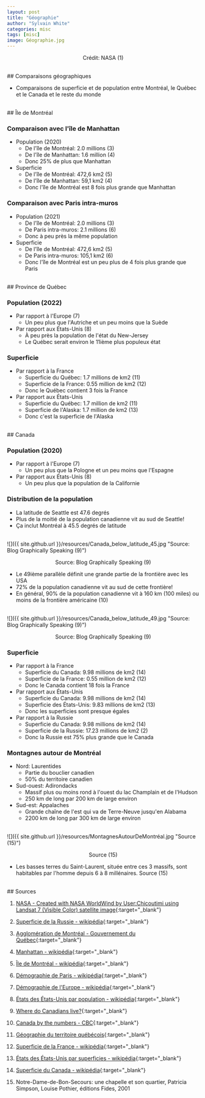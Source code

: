 ```yaml
---
layout: post
title: "Géographie"
author: "Sylvain White"
categories: misc
tags: [misc]
image: Géographie.jpg
---
```

<p style="text-align: center;">Crédit: NASA (1)</p>

<br/>
## Comparaisons géographiques

* Comparaisons de superficie et de population entre Montréal, le Québec et le Canada et le reste du monde
     
<br/> 
## Île de Montréal

### Comparaison avec l'île de Manhattan
* Population (2020)
    * De l'île de Montréal: 2.0 millions (3) 
    * De l'île de Manhattan: 1.6 million (4)
    * Donc 25% de plus que Manhattan
* Superficie
    * De l'île de Montréal: 472,6 km2 (5) 
    * De l'île de Manhattan: 59,1 km2 (4)
    * Donc l'île de Montréal est 8 fois plus grande que Manhattan  

### Comparaison avec Paris intra-muros
* Population (2021)
    * De l'île de Montréal: 2.0 millions (3) 
    * De Paris intra-muros: 2.1 millions (6)
    * Donc à peu près la même population
* Superficie
    * De l'île de Montréal: 472,6 km2 (5) 
    * De Paris intra-muros: 105,1 km2 (6)
    * Donc l'île de Montréal est un peu plus de 4 fois plus grande que Paris

<br/>
## Province de Québec

### Population (2022)
* Par rapport à l'Europe (7)
    * Un peu plus que l'Autriche et un peu moins que la Suède
* Par rapport aux États-Unis (8)
    * À peu près la population de l'état du New-Jersey
    * Le Québec serait environ le 11ième plus populeux état

### Superficie
* Par rapport à la France
    * Superficie du Québec: 1.7 millions de km2 (11) 
    * Superficie de la France: 0.55 million de km2 (12)
    * Donc le Québec contient 3 fois la France
* Par rapport aux États-Unis
    * Superficie du Québec: 1.7 million de km2 (11) 
    * Superficie de l'Alaska: 1.7 million de km2 (13)
    * Donc c'est la superficie de l'Alaska

<br/>
## Canada

### Population (2020)
* Par rapport à l'Europe (7)
    * Un peu plus que la Pologne et un peu moins que l'Espagne
* Par rapport aux États-Unis (8)
    * Un peu plus que la population de la Californie

### Distribution de la population

* La latitude de Seattle est 47.6 degrés
* Plus de la moitié de la population canadienne vit au sud de Seattle!
* Ça inclut Montréal à 45.5 degrés de latitude

<br/>
![]({{ site.github.url }}/resources/Canada_below_latitude_45.jpg "Source: Blog Graphically Speaking (9)")

<p style="text-align: center;">Source: Blog Graphically Speaking (9)</p>

* Le 49ième parallèle définit une grande partie de la frontière avec les USA
* 72% de la population canadienne vit au sud de cette frontière!
* En général, 90% de la population canadienne vit à 160 km (100 miles) ou moins de la frontière américaine (10)

<br/>
![]({{ site.github.url }}/resources/Canada_below_latitude_49.jpg "Source: Blog Graphically Speaking (9)")

<p style="text-align: center;">Source: Blog Graphically Speaking (9)</p>

### Superficie
* Par rapport à la France
    * Superficie du Canada: 9.98 millions de km2 (14) 
    * Superficie de la France: 0.55 million de km2 (12)
    * Donc le Canada contient 18 fois la France
* Par rapport aux États-Unis
    * Superficie du Canada: 9.98 millions de km2 (14)
    * Superficie des États-Unis: 9.83 millions de km2 (13)
    * Donc les superficies sont presque égales
* Par rapport à la Russie
    * Superficie du Canada: 9.98 millions de km2 (14)
    * Superficie de la Russie: 17.23 millions de km2 (2)
    * Donc la Russie est 75% plus grande que le Canada

### Montagnes autour de Montréal

* Nord: Laurentides
    * Partie du bouclier canadien
    * 50% du territoire canadien
* Sud-ouest: Adirondacks
    * Massif plus ou moins rond à l'ouest du lac Champlain et de l'Hudson
    * 250 km de long par 200 km de large environ
* Sud-est: Appalaches
    * Grande chaîne de l'est qui va de Terre-Neuve jusqu'en Alabama
    * 2200 km de long par 300 km de large environ

<br/>
![]({{ site.github.url }}/resources/MontagnesAutourDeMontréal.jpg "Source (15)")

<p style="text-align: center;">Source (15)</p>

* Les basses terres du Saint-Laurent, située entre ces 3 massifs, sont habitables par l'homme depuis 6 à 8 millénaires. Source (15) 


<br/>
## Sources

1. [NASA - Created with NASA WorldWind by User:Chicoutimi using Landsat 7 (Visible Color) satellite image](https://en.wikipedia.org/wiki/Greater_Montreal#/media/File:Montr%C3%A9al_Satellite.jpg){:target="_blank"}

2. [Superficie de la Russie - wikipédia](https://fr.wikipedia.org/wiki/Russie){:target="_blank"}

3. [Agglomération de Montréal - Gouvernement du Québec](https://www.economie.gouv.qc.ca/pages-regionales/montreal/portrait-regional/occupation-du-territoire){:target="_blank"}

4. [Manhattan - wikipédia](https://en.wikipedia.org/wiki/Manhattan){:target="_blank"}

5. [Île de Montréal - wikipédia](https://fr.wikipedia.org/wiki/%C3%8Ele_de_Montr%C3%A9al){:target="_blank"}

6. [Démographie de Paris - wikipédia](https://fr.wikipedia.org/wiki/D%C3%A9mographie_de_Paris){:target="_blank"}

7. [Démographie de l'Europe - wikipédia](https://fr.wikipedia.org/wiki/D%C3%A9mographie_de_l%27Europe){:target="_blank"}

8. [États des États-Unis par population - wikipédia](https://fr.wikipedia.org/wiki/%C3%89tats_des_%C3%89tats-Unis_par_population){:target="_blank"}

9. [Where do Canadians live?](https://blogs.sas.com/content/graphicallyspeaking/2021/11/11/where-do-canadians-live/){:target="_blank"}

10. [Canada by the numbers - CBC](https://www.cbc.ca/news/canada/by-the-numbers-1.801937){:target="_blank"}

11. [Géographie du territoire québécois](https://www.quebec.ca/gouvernement/portrait-quebec/geographie-territoire){:target="_blank"}

12. [Superficie de la France - wikipédia](https://fr.wikipedia.org/wiki/Superficie_de_la_France){:target="_blank"}

13. [États des États-Unis par superficies - wikipédia](https://fr.wikipedia.org/wiki/%C3%89tats_des_%C3%89tats-Unis_par_superficie){:target="_blank"}

14. [Superficie du Canada - wikipédia](https://fr.wikipedia.org/wiki/Canada){:target="_blank"}

15. Notre-Dame-de-Bon-Secours: une chapelle et son quartier, Patricia Simpson, Louise Pothier, éditions Fides, 2001



